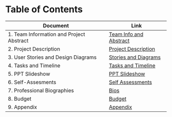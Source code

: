 # Table of Contents

| Document | Link | 
| -------- | ---- |
|1. Team Information and Project Abstract   | [Team Info and Abstract](01-team-names-and-project-abstract.md) 
|2. Project Description | [Project Description](02-project-description.md)
|3. User Stories and Design Diagrams| [Stories and Diagrams](03-user-stores-and-design-diagrams.md)
|4. Tasks and Timeline| [Tasks and Timeline](04-project-tasks-and-timeline.md)  |
|5. PPT Slideshow | [PPT Slideshow](06-ppt-slideshow.md)||
|6. Self-Assesments| [Self Assessments](07-self-assessment-essays.md)|
|7. Professional Biographies| [Bios](08-professional-biographies.md)|
|8. Budget | [Budget](09-budget.md)|
|9. Appendix| [Appendix](10-appendix.md)|
